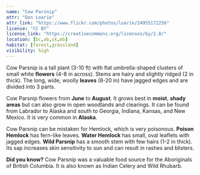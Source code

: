 ```yaml
---
name: "Cow Parsnip"
attr: "Don Loarie"
attr_link: "https://www.flickr.com/photos/loarie/24955172256"
license: "CC BY"
license_link: "https://creativecommons.org/licenses/by/2.0/"
location: [bc,ab,sk,mb]
habitat: [forest,grassland]
visibility: high
---
```

Cow Parsnip is a tall plant (3-10 ft) with flat umbrella-shaped clusters of small white **flowers** (4-8 in across). Stems are hairy and slightly ridged (2 in thick). The long, wide, woolly **leaves** (8-20 in) have jagged edges and are divided into 3 parts.

Cow Parsnip flowers from **June** to **August**. It grows best in **moist**, **shady areas** but can also grow in open woodlands and clearings. It can be found from Labrador to Alaska and south to Georgia, Indiana, Kansas, and New Mexico. It is very common in **Alaska**.

Cow Parsnip can be mistaken for Hemlock, which is very poisonous. **Poison Hemlock** has fern-like leaves. **Water Hemlock** has small, oval leaflets with jagged edges. **Wild Parsnip** has a smooth stem with few hairs (1-2 in thick). Its sap increases skin sensitivity to sun and can result in rashes and blisters.

**Did you know?** Cow Parsnip was a valuable food source for the Aboriginals of British Columbia. It is also known as Indian Celery and Wild Rhubarb.
